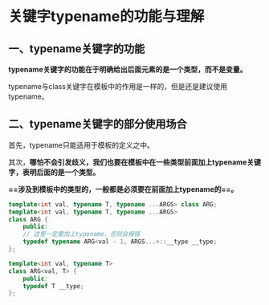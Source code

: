 # 关键字typename的功能与理解

## 一、typename关键字的功能

**typename关键字的功能在于明确给出后面元素的是一个类型，而不是变量。**

typename与class关键字在模板中的作用是一样的，但是还是建议使用typename。



## 二、typename关键字的部分使用场合

首先，typename只能适用于模板的定义之中。

其次，**哪怕不会引发歧义，我们也要在模板中在一些类型前面加上typename关键字，表明后面的是一个类型。**

**==涉及到模板中的类型的，一般都是必须要在前面加上typename的==。**

```c++
template<int val, typename T, typename ...ARGS> class ARG;
template<int val, typename T, typename ...ARGS>
class ARG {
    public:
    // 这里一定要加上typename，否则会报错
    typedef typename ARG<val - 1, ARGS...>::__type __type;
};

template<int val, typename T>
class ARG<val, T> {
    public:
    typedef T __type;
};
```

